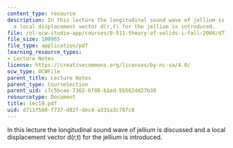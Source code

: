 ```yaml
---
content_type: resource
description: In this lecture the longitudinal sound wave of jellium is discussed and
  a local displacement vector d(r,t) for the jellium is introduced.
file: /ol-ocw-studio-app/courses/8-511-theory-of-solids-i-fall-2004/d711f508f737d82fdec4a331a3c787c8_lec19.pdf
file_size: 100965
file_type: application/pdf
learning_resource_types:
- Lecture Notes
license: https://creativecommons.org/licenses/by-nc-sa/4.0/
ocw_type: OCWFile
parent_title: Lecture Notes
parent_type: CourseSection
parent_uid: c7c5bcee-7362-6f08-b1ed-5b562dd27b30
resourcetype: Document
title: lec19.pdf
uid: d711f508-f737-d82f-dec4-a331a3c787c8
---
```

In this lecture the longitudinal sound wave of jellium is discussed and a local displacement vector d(r,t) for the jellium is introduced.